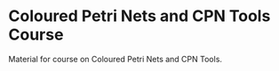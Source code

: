# Coloured Petri Nets and CPN Tools Course

Material for course on Coloured Petri Nets and CPN Tools.
